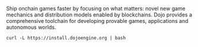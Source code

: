 Ship onchain games faster by focusing on what matters: novel new game mechanics and distribution models enabled by blockchains. Dojo provides a comprehensive toolchain for developing provable games, applications and autonomous worlds. 

```
curl -L https://install.dojoengine.org | bash
```
